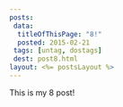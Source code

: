 ```yaml
---
posts:
 data:
  titleOfThisPage: "8!"
  posted: 2015-02-21
 tags: [untag, dostags]
 dest: post8.html
layout: <%= postsLayout %>
---
```


This is my 8 post!